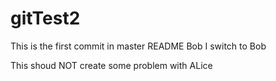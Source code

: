 # gitTest2
This is the first commit in master
README Bob
I switch to Bob

This shoud NOT create some problem with ALice
